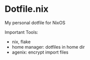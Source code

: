 # Dotfile.nix

My personal dotfile for NixOS

Important Tools:
 - nix, flake
 - home manager: dotfiles in home dir
 - agenix: encrypt import files
